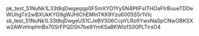 pk_test_51NuNk1L33t8qDwgeqqp0FSmXYD1YySN4P6FsITHOaFtrBuueTDDeWUhgTir2wBXUkKYG9gWJHIChEMInTKK9Yzu6005S5r1VIc
sk_test_51NuNk1L33t8qDwgeUS1CJeBVS06CcpYLRz6YwxNaSpCNwOBKSXw2AWvHnpHnBs70SrFPQDSh7be8YmKSaBKWIzfS00PLTirsO4